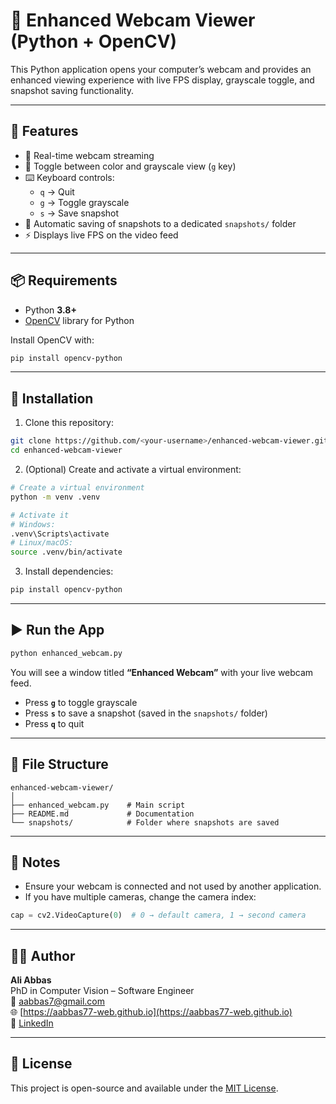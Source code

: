 # 🎥 Enhanced Webcam Viewer (Python + OpenCV)

This Python application opens your computer’s webcam and provides an enhanced viewing experience with live FPS display, grayscale toggle, and snapshot saving functionality.

---

## 🧠 Features

- 📸 Real-time webcam streaming  
- 🌈 Toggle between color and grayscale view (`g` key)  
- ⌨️ Keyboard controls:
  - `q` → Quit  
  - `g` → Toggle grayscale  
  - `s` → Save snapshot  
- 💾 Automatic saving of snapshots to a dedicated `snapshots/` folder  
- ⚡ Displays live FPS on the video feed  

---

## 📦 Requirements

- Python **3.8+**  
- [OpenCV](https://opencv.org/) library for Python  

Install OpenCV with:
```bash
pip install opencv-python
```

---

## 🧰 Installation

1. Clone this repository:
```bash
git clone https://github.com/<your-username>/enhanced-webcam-viewer.git
cd enhanced-webcam-viewer
```

2. (Optional) Create and activate a virtual environment:
```bash
# Create a virtual environment
python -m venv .venv

# Activate it
# Windows:
.venv\Scripts\activate
# Linux/macOS:
source .venv/bin/activate
```

3. Install dependencies:
```bash
pip install opencv-python
```

---

## ▶️ Run the App

```bash
python enhanced_webcam.py
```

You will see a window titled **“Enhanced Webcam”** with your live webcam feed.  

- Press **`g`** to toggle grayscale  
- Press **`s`** to save a snapshot (saved in the `snapshots/` folder)  
- Press **`q`** to quit  

---

## 🧩 File Structure

```
enhanced-webcam-viewer/
│
├── enhanced_webcam.py    # Main script
├── README.md             # Documentation
└── snapshots/            # Folder where snapshots are saved
```

---

## 🪪 Notes

- Ensure your webcam is connected and not used by another application.  
- If you have multiple cameras, change the camera index:
```python
cap = cv2.VideoCapture(0)  # 0 → default camera, 1 → second camera
```

---

## 🧑‍💻 Author

**Ali Abbas**  
PhD in Computer Vision – Software Engineer  
📧 [aabbas7@gmail.com](mailto:aabbas7@gmail.com)  
🌐 [https://aabbas77-web.github.io](https://aabbas77-web.github.io)  
🔗 [LinkedIn](https://www.linkedin.com/in/ali-abbas-45799710b)

---

## 🪪 License

This project is open-source and available under the [MIT License](LICENSE).
